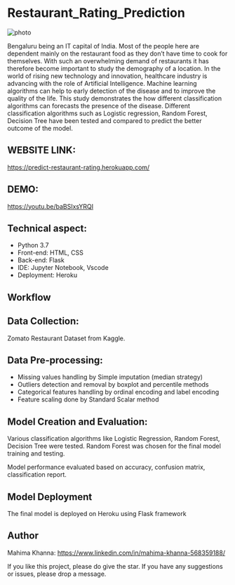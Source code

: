 # Restaurant_Rating_Prediction
![photo](https://user-images.githubusercontent.com/54266270/139248535-48cdc6a5-43f0-4f4e-8972-4245e70f7ef7.jpg)

Bengaluru being an IT capital of India. Most of the people here are dependent mainly on the restaurant food as they don’t have time to cook for themselves. With such an overwhelming demand of restaurants it has therefore become important to study the demography of a location. In the world of rising new technology and innovation, healthcare industry is advancing with the role of Artificial Intelligence. Machine learning algorithms can help to early detection of the disease and to improve the quality of the life. This study demonstrates the how different classification algorithms can forecasts the presence of the disease. Different classification algorithms such as Logistic regression, Random Forest, Decision Tree have been tested and compared to predict the better outcome of the model.

## WEBSITE LINK:
https://predict-restaurant-rating.herokuapp.com/

## DEMO:
https://youtu.be/baBSIxsYRQI

## Technical aspect:
- Python 3.7
- Front-end: HTML, CSS
- Back-end: Flask
- IDE: Jupyter Notebook, Vscode
- Deployment: Heroku

## Workflow
## Data Collection:
Zomato Restaurant Dataset from Kaggle.

## Data Pre-processing:
- Missing values handling by Simple imputation (median strategy)
- Outliers detection and removal by boxplot and percentile methods
- Categorical features handling by ordinal encoding and label encoding
- Feature scaling done by Standard Scalar method

## Model Creation and Evaluation:
Various classification algorithms like Logistic Regression, Random Forest, Decision Tree were tested.
Random Forest was chosen for the final model training and testing.

Model performance evaluated based on accuracy, confusion matrix, classification report.


## Model Deployment
The final model is deployed on Heroku using Flask framework

## Author
Mahima Khanna: https://www.linkedin.com/in/mahima-khanna-568359188/

If you like this project, please do give the star. If you have any suggestions or issues, please drop a message.
